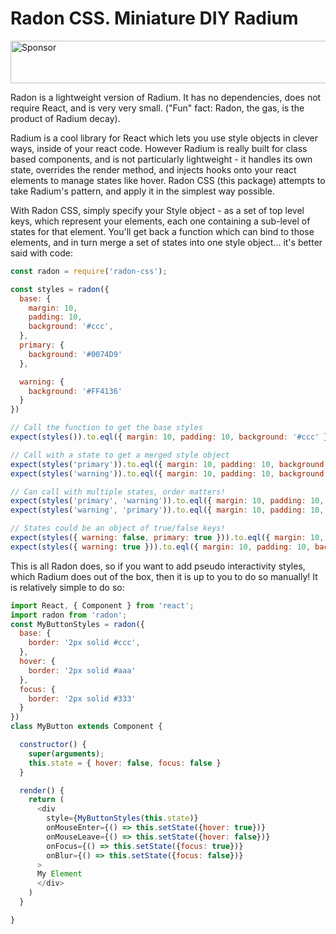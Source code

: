 # Radon CSS. Miniature DIY Radium

<a target='_blank' rel='nofollow' href='https://app.codesponsor.io/link/ygkcNhfZ9nTDeVM6P8LSGn1C/keithamus/radon-css'>  <img alt='Sponsor' width='888' height='68' src='https://app.codesponsor.io/embed/ygkcNhfZ9nTDeVM6P8LSGn1C/keithamus/radon-css.svg' /></a>

Radon is a lightweight version of Radium. It has no dependencies, does not
require React, and is very very small. ("Fun" fact: Radon, the gas, is the
product of Radium decay).

Radium is a cool library for React which lets you use style objects in clever
ways, inside of your react code. However Radium is really built for class based
components, and is not particularly lightweight - it handles its own state,
overrides the render method, and injects hooks onto your react elements to
manage states like hover. Radon CSS (this package) attempts to take Radium's
pattern, and apply it in the simplest way possible.

With Radon CSS, simply specify your Style object - as a set of top level keys,
which represent your elements, each one containing a sub-level of states for
that element. You'll get back a function which can bind to those elements, and
in turn merge a set of states into one style object... it's better said with
code:

```js
const radon = require('radon-css');

const styles = radon({
  base: {
    margin: 10,
    padding: 10,
    background: '#ccc',
  },
  primary: {
    background: '#0074D9'
  },

  warning: {
    background: '#FF4136'
  }
})

// Call the function to get the base styles
expect(styles()).to.eql({ margin: 10, padding: 10, background: '#ccc' });

// Call with a state to get a merged style object
expect(styles('primary')).to.eql({ margin: 10, padding: 10, background: '#0074D9' });
expect(styles('warning')).to.eql({ margin: 10, padding: 10, background: '#FF4136' });

// Can call with multiple states, order matters!
expect(styles('primary', 'warning')).to.eql({ margin: 10, padding: 10, background: '#FF4136' });
expect(styles('warning', 'primary')).to.eql({ margin: 10, padding: 10, background: '#0074D9' });

// States could be an object of true/false keys!
expect(styles({ warning: false, primary: true })).to.eql({ margin: 10, padding: 10, background: '#0074D9' });
expect(styles({ warning: true })).to.eql({ margin: 10, padding: 10, background: '#FF4136' });
```

This is all Radon does, so if you want to add pseudo interactivity styles, which
Radium does out of the box, then it is up to you to do so manually! It is
relatively simple to do so:

```js
import React, { Component } from 'react';
import radon from 'radon';
const MyButtonStyles = radon({
  base: {
    border: '2px solid #ccc',
  },
  hover: {
    border: '2px solid #aaa'
  },
  focus: {
    border: '2px solid #333'
  }
})
class MyButton extends Component {

  constructor() {
    super(arguments);
    this.state = { hover: false, focus: false }
  }

  render() {
    return (
      <div
        style={MyButtonStyles(this.state)}
        onMouseEnter={() => this.setState({hover: true})}
        onMouseLeave={() => this.setState({hover: false})}
        onFocus={() => this.setState({focus: true})}
        onBlur={() => this.setState({focus: false})}
      >
      My Element
      </div>
    )
  }

}
